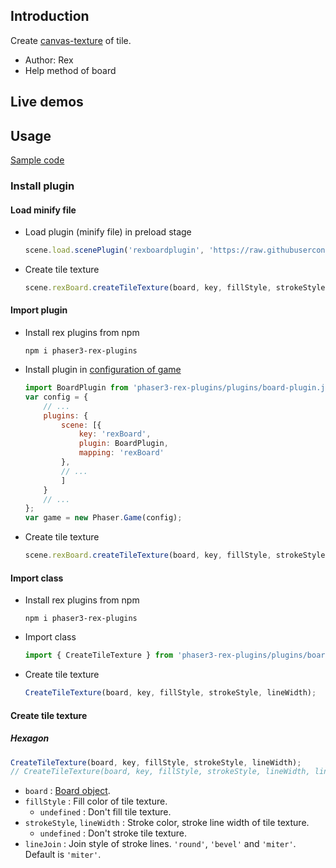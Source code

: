 ## Introduction

Create [canvas-texture](canvas-texture) of tile.

- Author: Rex
- Help method of board

## Live demos

## Usage

[Sample code](https://github.com/rexrainbow/phaser3-rex-notes/tree/master/examples/board-texture)

### Install plugin

#### Load minify file

- Load plugin (minify file) in preload stage
    ```javascript
    scene.load.scenePlugin('rexboardplugin', 'https://raw.githubusercontent.com/rexrainbow/phaser3-rex-notes/master/dist/rexboardplugin.min.js', 'rexBoard', 'rexBoard');
    ```
- Create tile texture
    ```javascript
    scene.rexBoard.createTileTexture(board, key, fillStyle, strokeStyle, lineWidth);
    ```

#### Import plugin

- Install rex plugins from npm
    ```
    npm i phaser3-rex-plugins
    ```
- Install plugin in [configuration of game](game.md#configuration)
    ```javascript
    import BoardPlugin from 'phaser3-rex-plugins/plugins/board-plugin.js';
    var config = {
        // ...
        plugins: {
            scene: [{
                key: 'rexBoard',
                plugin: BoardPlugin,
                mapping: 'rexBoard'
            },
            // ...
            ]
        }
        // ...
    };
    var game = new Phaser.Game(config);
    ```
- Create tile texture
    ```javascript
    scene.rexBoard.createTileTexture(board, key, fillStyle, strokeStyle, lineWidth);
    ```

#### Import class

- Install rex plugins from npm
    ```
    npm i phaser3-rex-plugins
    ```
- Import class
    ```javascript
    import { CreateTileTexture } from 'phaser3-rex-plugins/plugins/board-components.js';
    ```
- Create tile texture
    ```javascript
    CreateTileTexture(board, key, fillStyle, strokeStyle, lineWidth);
    ```

#### Create tile texture

##### Hexagon

```javascript
CreateTileTexture(board, key, fillStyle, strokeStyle, lineWidth);
// CreateTileTexture(board, key, fillStyle, strokeStyle, lineWidth, lineJoin);
```

- `board` : [Board object](board.md).
- `fillStyle` : Fill color of tile texture.
    - `undefined` : Don't fill tile texture.
- `strokeStyle`, `lineWidth` : Stroke color, stroke line width of tile texture.
    - `undefined` : Don't stroke tile texture.
- `lineJoin` : Join style of stroke lines. `'round'`, `'bevel'` and `'miter'`. Default is `'miter'`.
